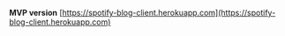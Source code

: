 **MVP version** [https://spotify-blog-client.herokuapp.com](https://spotify-blog-client.herokuapp.com)
